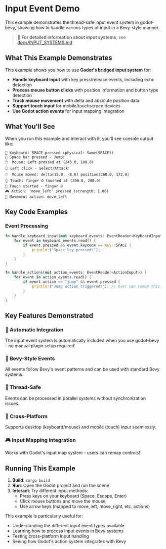 # Input Event Demo

This example demonstrates the thread-safe input event system in godot-bevy, showing how to handle various types of input in a Bevy-style manner.

> 📖 **For detailed information about input systems**, see [docs/INPUT_SYSTEMS.md](../../docs/INPUT_SYSTEMS.md)

## What This Example Demonstrates

This example shows you how to use **Godot's bridged input system** for:

- **Handle keyboard input** with key press/release events, including echo detection
- **Process mouse button clicks** with position information and button type detection
- **Track mouse movement** with delta and absolute position data
- **Support touch input** for mobile/touchscreen devices
- **Use Godot action events** for input mapping integration

## What You'll See

When you run this example and interact with it, you'll see console output like:

```
🎹 Keyboard: SPACE pressed (physical: Some(SPACE))
🚀 Space bar pressed - Jump!
🖱️  Mouse: Left pressed at (245.0, 180.0)
👆 Left click - Select/Attack!
🖱️  Mouse moved: delta(15.0, -8.0) position(260.0, 172.0)
👆 Touch: finger 0 touched at (300.0, 200.0)
📱 Touch started - finger 0
🎮 Action: 'move_left' pressed (strength: 1.00)
🏃 Movement action: move_left
```

## Key Code Examples

### Event Processing
```rust
fn handle_keyboard_input(mut keyboard_events: EventReader<KeyboardInput>) {
    for event in keyboard_events.read() {
        if event.pressed && event.keycode == Key::SPACE {
            println!("Space key pressed!");
        }
    }
}

fn handle_actions(mut action_events: EventReader<ActionInput>) {
    for event in action_events.read() {
        if event.action == "jump" && event.pressed {
            println!("Jump action triggered!"); // User can remap this!
        }
    }
}
```

## Key Features Demonstrated

### 🔄 **Automatic Integration**
The input event system is automatically included when you use godot-bevy - no manual plugin setup required!

### 🎯 **Bevy-Style Events**
All events follow Bevy's event patterns and can be used with standard Bevy systems.

### 🧵 **Thread-Safe**
Events can be processed in parallel systems without synchronization issues.

### 📱 **Cross-Platform**
Supports desktop (keyboard/mouse) and mobile (touch) input seamlessly.

### 🎮 **Input Mapping Integration**
Works with Godot's input map system - users can remap controls!

## Running This Example

1. **Build**: `cargo build`
2. **Run**: Open the Godot project and run the scene
3. **Interact**: Try different input methods:
   - Press keys on your keyboard (Space, Escape, Enter)
   - Click mouse buttons and move the mouse
   - Use arrow keys (mapped to move_left, move_right, etc. actions)

This example is particularly useful for:
- Understanding the different input event types available
- Learning how to process input events in Bevy systems
- Testing cross-platform input handling
- Seeing how Godot's action system integrates with Bevy
